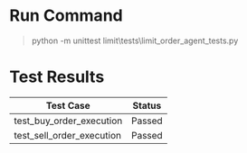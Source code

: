 # Run Command
>python -m unittest limit\tests\limit_order_agent_tests.py

# Test Results

| Test Case                   | Status   |
|-----------------------------|----------|
| test_buy_order_execution    | Passed   |
| test_sell_order_execution   | Passed   |
